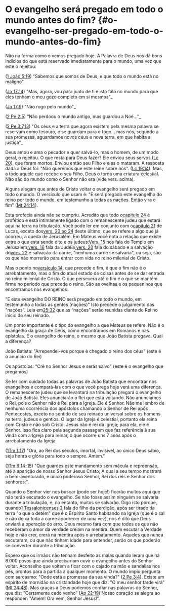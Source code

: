 # O evangelho será pregado em todo o mundo antes do fim? {#o-evangelho-ser-pregado-em-todo-o-mundo-antes-do-fim}

Não na forma como o vemos pregado hoje. A Palavra de Deus nos dá bons indícios do que está reservado imediatamente para o mundo, uma vez que este o rejeitou:

([1 João 5:19](http://bibliaonline.com.br/acf/1jo/5/19)) &quot;Sabemos que somos de Deus, e que todo o mundo está no maligno&quot;.

([Jo 17:14](http://bibliaonline.com.br/acf/jo/17/14)) &quot;Mas, agora, vou para junto de ti e isto falo no mundo para que eles tenham o meu gozo completo em si mesmos&quot;_

([Jo 17:9](http://bibliaonline.com.br/acf/jo/17/9)) &quot;Não rogo pelo mundo&quot;_

([2 Pe 2:5](http://bibliaonline.com.br/acf/2pe/2/5)) &quot;Não perdoou o mundo antigo, mas guardou a Noé...&quot;_

([2 Pe 3:7,13](http://bibliaonline.com.br/acf/2pe/3/7,13)) &quot;Os céus e a terra que agora existem pela mesma palavra se reservam como tesouro, e se guardam para o fogo... mas nós, segundo a sua promessa, aguardamos novos céus e nova terra, em que habita a justiça&quot;_

Deus amou e ama o pecador e quer salvá-lo, mas o homem, de um modo geral, o rejeitou. O que resta para Deus fazer? Ele enviou seus servos ([Lc 20](http://bibliaonline.com.br/acf/lc/20)), que foram mortos. Enviou então seu Filho e eles o mataram. A resposta dada a Deus foi: &quot;Não queremos que este reine sobre nós&quot;. ([Lc 19:14](http://bibliaonline.com.br/acf/lc/19/14)). Mas, a todo aquele que recebe o seu Filho, Deus o torna uma criatura celestial. Não são do mundo como o Senhor não era (vide vers. acima).

Alguns alegam que antes de Cristo voltar o evangelho será pregado em todo o mundo. O versículo que usam é: &quot;E será pregado este evangelho do reino por todo o mundo, em testemunho a todas as nações. Então vira o fim&quot; ([Mt 24:14](http://bibliaonline.com.br/acf/mt/24/14)).

Esta profecia ainda não se cumpriu. Acredito que todo o[capitulo 24](http://bibliaonline.com.br/acf/mt/24) é profético e está intimamente ligado com o remanescente judeu que estará aqui na terra na tribulação. Você pode ler em conjunto com o[capitulo 21](http://bibliaonline.com.br/acf/lc/21/1-19,25-38) de Lucas, exceto dos[vers. 20 ao 24](http://bibliaonline.com.br/acf/lc/21/20-24) deste último, que se refere a algo que já ocorreu, a queda de Jerusalém. Em Mateus você nota a relação que existe entre o que esta sendo dito e os judeus:[Vers. 15](http://bibliaonline.com.br/acf/mt/24/15) nos fala do Templo em Jerusalém,[vers. 16](http://bibliaonline.com.br/acf/mt/24/16) fala da Judéia,[vers. 20](http://bibliaonline.com.br/acf/mt/24/20) fala do sábado e a salvação do[vers. 22](http://bibliaonline.com.br/acf/mt/24/22) é salvação da carne, &quot;nenhuma carne se salvaria&quot;, ou seja, são os que não morrerão para entrar com vida no reino milenial de Cristo.

Mas o ponto no[versículo 14](http://bibliaonline.com.br/acf/mt/24/14), que precede o fim, é que o fim não é o arrebatamento, mas o fim do atual estado de coisas antes de se dar entrada no reino milenial de Cristo. O que persevera até o fim é o que se mantém firme no período que precede o reino. São as ovelhas e os pequeninos que encontramos nos evangelhos.

&quot;E este evangelho DO REINO será pregado em todo o mundo, em testemunho a todas as gentes (nações)&quot; Isto precede o julgamento das &quot;nações”. Leia em[25:32](http://bibliaonline.com.br/acf/mt/25/32) que as “nações” serão reunidas diante do Rei no inicio do seu reinado.

Um ponto importante é o tipo do evangelho a que Mateus se refere. Não é o evangelho da graça de Deus, como encontramos em Romanos e nas epístolas. É o evangelho do reino, o mesmo que João Batista pregava. Qual a diferença?

João Batista: &quot;Arrependei-vos porque é chegado o reino dos céus&quot; (este é o anuncio do Rei)

Os apóstolos: &quot;Crê no Senhor Jesus e serás salvo&quot; (este é o evangelho que pregamos)

Se ler com cuidado todas as palavras de João Batista que encontrar nos evangelhos e compará-las com o que você prega hoje verá uma diferença. O remanescente judeu que se levantará na tribulação pregará o evangelho de João Batista. Eles anunciarão o Rei que está voltando. Não anunciamos o Rei, pois o Senhor não é Rei para a Igreja. Ele é Senhor. Não me lembro de nenhuma ocorrência dos apóstolos chamando o Senhor de Rei após Pentecostes, exceto no sentido de seu reinado universal sobre os homens na terra, judeus e gentios. O lugar da Igreja é celestial, portanto ela reina com Cristo e não sob Cristo. Jesus não é rei da Igreja; para ela, ele é Senhor. Isso fica claro pela segunda passagem que faz referência à sua vinda com a Igreja para reinar, o que ocorre uns 7 anos após o arrebatamento da Igreja.

([1Tm 1:17](http://bibliaonline.com.br/acf/1tm/1/17)) &quot;Ora, ao Rei dos séculos, imortal, invisível, ao único Deus sábio, seja honra e glória para todo o sempre. Amém.&quot;

([1Tm 6:14-15](http://bibliaonline.com.br/acf/1tm/6/14-15)) &quot;Que guardes este mandamento sem mácula e repreensão, até à aparição de nosso Senhor Jesus Cristo; A qual a seu tempo mostrará o bem-aventurado, e único poderoso Senhor, Rei dos reis e Senhor dos senhores;&quot;.

Quando o Senhor vier nos buscar (pode ser hoje!) ficarão muitos aqui que não terão escutado o evangelho. Se não fosse assim ninguém se salvaria durante a tribulação, e, no entanto, muitos se salvarão. Digo isto porque, quando[1 Tessalonicenses 2](http://bibliaonline.com.br/acf/1ts/2) fala do filho da perdição, após ser tirado da terra &quot;o que o detém&quot; que é o Espírito Santo habitando na Igreja (que é o sal e não deixa toda a carne apodrecer de uma vez), nos é dito que Deus enviará a operação do erro. Deus mesmo fará com que todos os que não receberam o amor da verdade creiam na mentira. Quem escutar a Verdade hoje e não crer, crerá na mentira após o arrebatamento. Aqueles que nunca escutaram, ou que não tinham idade para entender, serão os que poderão se converter durante a tribulação.

Espero que os irmãos não tenham desfeito as malas quando leram que há 8.000 povos que ainda precisariam ouvir o evangelho antes do Senhor voltar. Aconselho que voltem a ficar com o cajado na mão e sandálias nos pés, prontos para a partida a qualquer momento. O mundo ímpio pergunta com sarcasmo: &quot;Onde está a promessa da sua vinda?&quot; ([2 Pe 3:4](http://bibliaonline.com.br/acf/2pe/3/4)). Existe um espírito de mornidão na cristandade hoje que diz: &quot;O meu senhor tarde virá” ([Mt 24:48](http://bibliaonline.com.br/acf/mt/24/48)). Mas graças a Deus podemos confiar nas palavras do Senhor, que diz: &quot;Certamente cedo venho” ([Ap 22:19](http://bibliaonline.com.br/acf/ap/22/19)) Nosso coração se alegra ao responder: &quot;Amém! Ora vem, Senhor Jesus!”.

*****